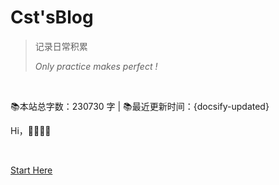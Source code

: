 # Cst'sBlog



>记录日常积累
>
>*Only practice makes perfect !* 



<br>
<span id="busuanzi_container_site_pv" style='display:none'>
    👀 本站总访问量：<span id="busuanzi_value_site_pv"></span> 次
</span>
<span id="busuanzi_container_site_uv" style='display:none'>
    | 🚴‍♂️ 本站总访客数：<span id="busuanzi_value_site_uv"></span> 人
</span> 

📚本站总字数：230730 字 | 📚最近更新时间：{docsify-updated}

Hi，📎📎📎📎<span id="sitetime"></span>

<br>


[Start Here](README.md)